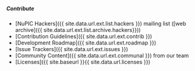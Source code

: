 ##### Contribute

* <i></i> [NuPIC Hackers]({{ site.data.url.ext.list.hackers }}) mailing list
  ([web archive]({{ site.data.url.ext.list.archive.hackers}}))
* <i></i> [Contribution Guidelines]({{ site.data.url.ext.contrib }})
* <i></i> [Development Roadmap]({{ site.data.url.ext.roadmap }})
* <i class="fa-warning"></i> [Issue Trackers]({{ site.data.url.ext.issues }})
* <i></i> [Community Content]({{ site.data.url.ext.communal }}) from our team
* <i></i> [Licenses]({{ site.baseurl }}{{ site.data.url.licenses }})
